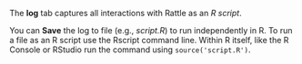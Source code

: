 The **log** tab captures all interactions with Rattle as an *R script*.

You can **Save** the log to file (e.g., *script.R*) to run independently in R. To run a file as an R script use the Rscript command line. Within R itself, like the R Console or RStudio run the command using `source('script.R')`.
